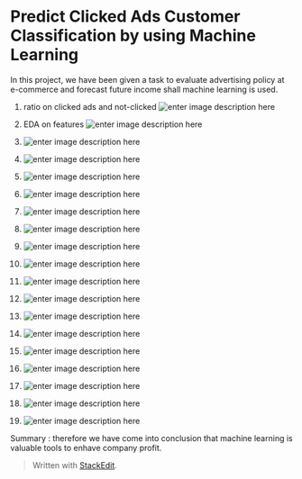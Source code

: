 # Predict Clicked Ads Customer Classification by using Machine Learning

In this project, we have been given a task to evaluate advertising policy at e-commerce and forecast future income shall machine learning is used.


1. ratio on clicked ads and not-clicked
![enter image description here](https://github.com/amarindraa/CustomerClassificationOnAdvert/blob/main/figs/Slide5.jpeg)

2. EDA on features
![enter image description here](figs/Slide7.jpeg)     
3. ![enter image description here](figs/Slide8.jpeg)
4. ![enter image description here](figs/Slide12.jpeg)
5. ![enter image description here](figs/Slide19.jpeg)
6. ![enter image description here](figs/Slide20.jpeg)
7. ![enter image description here](figs/Slide23.jpeg)
8. ![enter image description here](figs/Slide28.jpeg)
9. ![enter image description here](figs/Slide39.jpeg)
10. ![enter image description here](figs/Slide40.jpeg)
11. ![enter image description here](figs/Slide49.jpeg)
12. ![enter image description here](figs/Slide50.jpeg)
13. ![enter image description here](figs/Slide52.jpeg)
14. ![enter image description here](figs/Slide56.jpeg)
15. ![enter image description here](figs/Slide59.jpeg)
16. ![enter image description here](figs/Slide60.jpeg)
17. ![enter image description here](figs/Slide61.jpeg)
18. ![enter image description here](figs/Slide62.jpeg)
19. ![enter image description here](figs/Slide63.jpeg)

Summary :
therefore we have come into conclusion that machine learning is valuable tools to enhave company profit.

> Written with [StackEdit](https://stackedit.io/).
